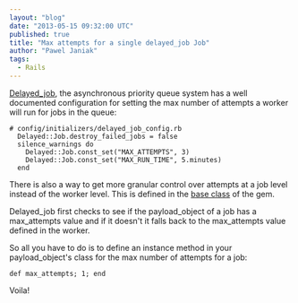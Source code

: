 ```yaml
---
layout: "blog"
date: "2013-05-15 09:32:00 UTC"
published: true
title: "Max attempts for a single delayed_job Job"
author: "Pawel Janiak"
tags:
  - Rails
---
```


[Delayed_job](https://github.com/collectiveidea/delayed_job), the asynchronous priority queue system has a well documented configuration for setting the max number of attempts a worker will run for jobs in the queue:

    # config/initializers/delayed_job_config.rb
      Delayed::Job.destroy_failed_jobs = false
      silence_warnings do
        Delayed::Job.const_set("MAX_ATTEMPTS", 3)
        Delayed::Job.const_set("MAX_RUN_TIME", 5.minutes)
      end

There is also a way to get more granular control over attempts at a job level instead of the worker level. This is defined in the [base class](https://github.com/collectiveidea/delayed_job/blob/master/lib/delayed/backend/base.rb) of the gem.

Delayed\_job first checks to see if the payload\_object of a job has a max\_attempts value and if it doesn't it falls back to the max\_attempts value defined in the worker.

So all you have to do is to define an instance method in your payload\_object's class for the max number of attempts for a job:

    def max_attempts; 1; end


Voila!
